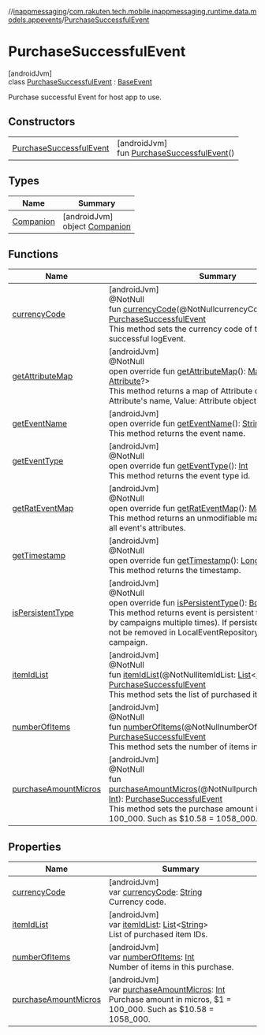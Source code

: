 //[inappmessaging](../../../index.md)/[com.rakuten.tech.mobile.inappmessaging.runtime.data.models.appevents](../index.md)/[PurchaseSuccessfulEvent](index.md)

# PurchaseSuccessfulEvent

[androidJvm]\
class [PurchaseSuccessfulEvent](index.md) : [BaseEvent](../-base-event/index.md)

Purchase successful Event for host app to use.

## Constructors

| | |
|---|---|
| [PurchaseSuccessfulEvent](-purchase-successful-event.md) | [androidJvm]<br>fun [PurchaseSuccessfulEvent](-purchase-successful-event.md)() |

## Types

| Name | Summary |
|---|---|
| [Companion](-companion/index.md) | [androidJvm]<br>object [Companion](-companion/index.md) |

## Functions

| Name | Summary |
|---|---|
| [currencyCode](currency-code.md) | [androidJvm]<br>@NotNull<br>fun [currencyCode](currency-code.md)(@NotNullcurrencyCode: [String](https://kotlinlang.org/api/latest/jvm/stdlib/kotlin/-string/index.html)): [PurchaseSuccessfulEvent](index.md)<br>This method sets the currency code of this purchase successful logEvent. |
| [getAttributeMap](get-attribute-map.md) | [androidJvm]<br>@NotNull<br>open override fun [getAttributeMap](get-attribute-map.md)(): [Map](https://kotlinlang.org/api/latest/jvm/stdlib/kotlin.collections/-map/index.html)&lt;[String](https://kotlinlang.org/api/latest/jvm/stdlib/kotlin/-string/index.html), [Attribute](../../com.rakuten.tech.mobile.inappmessaging.runtime.data.models/-attribute/index.md)?&gt;<br>This method returns a map of Attribute objects. Key: Attribute's name, Value: Attribute object. |
| [getEventName](../-base-event/get-event-name.md) | [androidJvm]<br>open override fun [getEventName](../-base-event/get-event-name.md)(): [String](https://kotlinlang.org/api/latest/jvm/stdlib/kotlin/-string/index.html)<br>This method returns the event name. |
| [getEventType](../-base-event/get-event-type.md) | [androidJvm]<br>@NotNull<br>open override fun [getEventType](../-base-event/get-event-type.md)(): [Int](https://kotlinlang.org/api/latest/jvm/stdlib/kotlin/-int/index.html)<br>This method returns the event type id. |
| [getRatEventMap](get-rat-event-map.md) | [androidJvm]<br>@NotNull<br>open override fun [getRatEventMap](get-rat-event-map.md)(): [Map](https://kotlinlang.org/api/latest/jvm/stdlib/kotlin.collections/-map/index.html)&lt;[String](https://kotlinlang.org/api/latest/jvm/stdlib/kotlin/-string/index.html), [Any](https://kotlinlang.org/api/latest/jvm/stdlib/kotlin/-any/index.html)&gt;<br>This method returns an unmodifiable map which contains all event's attributes. |
| [getTimestamp](../-base-event/get-timestamp.md) | [androidJvm]<br>@NotNull<br>open override fun [getTimestamp](../-base-event/get-timestamp.md)(): [Long](https://kotlinlang.org/api/latest/jvm/stdlib/kotlin/-long/index.html)<br>This method returns the timestamp. |
| [isPersistentType](../-base-event/is-persistent-type.md) | [androidJvm]<br>@NotNull<br>open override fun [isPersistentType](../-base-event/is-persistent-type.md)(): [Boolean](https://kotlinlang.org/api/latest/jvm/stdlib/kotlin/-boolean/index.html)<br>This method returns event is persistent type (can be used by campaigns multiple times). If persistent type, event will not be removed in LocalEventRepository when used by a campaign. |
| [itemIdList](item-id-list.md) | [androidJvm]<br>@NotNull<br>fun [itemIdList](item-id-list.md)(@NotNullitemIdList: [List](https://kotlinlang.org/api/latest/jvm/stdlib/kotlin.collections/-list/index.html)&lt;[String](https://kotlinlang.org/api/latest/jvm/stdlib/kotlin/-string/index.html)&gt;): [PurchaseSuccessfulEvent](index.md)<br>This method sets the list of purchased item IDs. |
| [numberOfItems](number-of-items.md) | [androidJvm]<br>@NotNull<br>fun [numberOfItems](number-of-items.md)(@NotNullnumberOfItems: [Int](https://kotlinlang.org/api/latest/jvm/stdlib/kotlin/-int/index.html)): [PurchaseSuccessfulEvent](index.md)<br>This method sets the number of items in this purchase. |
| [purchaseAmountMicros](purchase-amount-micros.md) | [androidJvm]<br>@NotNull<br>fun [purchaseAmountMicros](purchase-amount-micros.md)(@NotNullpurchaseAmountMicros: [Int](https://kotlinlang.org/api/latest/jvm/stdlib/kotlin/-int/index.html)): [PurchaseSuccessfulEvent](index.md)<br>This method sets the purchase amount in micros, $1 = 100_000. Such as $10.58 = 1058_000. |

## Properties

| Name | Summary |
|---|---|
| [currencyCode](currency-code.md) | [androidJvm]<br>var [currencyCode](currency-code.md): [String](https://kotlinlang.org/api/latest/jvm/stdlib/kotlin/-string/index.html)<br>Currency code. |
| [itemIdList](item-id-list.md) | [androidJvm]<br>var [itemIdList](item-id-list.md): [List](https://kotlinlang.org/api/latest/jvm/stdlib/kotlin.collections/-list/index.html)&lt;[String](https://kotlinlang.org/api/latest/jvm/stdlib/kotlin/-string/index.html)&gt;<br>List of purchased item IDs. |
| [numberOfItems](number-of-items.md) | [androidJvm]<br>var [numberOfItems](number-of-items.md): [Int](https://kotlinlang.org/api/latest/jvm/stdlib/kotlin/-int/index.html)<br>Number of items in this purchase. |
| [purchaseAmountMicros](purchase-amount-micros.md) | [androidJvm]<br>var [purchaseAmountMicros](purchase-amount-micros.md): [Int](https://kotlinlang.org/api/latest/jvm/stdlib/kotlin/-int/index.html)<br>Purchase amount in micros, $1 = 100_000. Such as $10.58 = 1058_000. |
